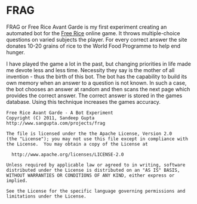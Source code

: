 FRAG
====

FRAG or Free Rice Avant Garde is my first experiment creating an automated bot for the [Free Rice](http://freerice.com) online game. It throws multiple-choice questions on varied subjects the player.  For every correct answer the site donates 10-20 grains of rice to the World Food Programme to help end hunger.

I have played the game a lot in the past, but changing priorities in life made me devote less and less time. Necessity they say is the mother of all invention - thus the birth of this bot. The bot has the capability to build its own memory when an answer to a question is not known. In such a case, the bot chooses an answer at random and then scans the next page which provides the correct answer. The correct answer is stored in the games database. Using this technique increases the games accuracy.

    Free Rice Avant Garde - A Bot Experiment
    Copyright (C) 2011, Sandeep Gupta
    http://www.sangupta.com/projects/frag
    
    The file is licensed under the the Apache License, Version 2.0
    (the "License"); you may not use this file except in compliance with
    the License.  You may obtain a copy of the License at
    
      http://www.apache.org/licenses/LICENSE-2.0
    
    Unless required by applicable law or agreed to in writing, software
    distributed under the License is distributed on an "AS IS" BASIS,
    WITHOUT WARRANTIES OR CONDITIONS OF ANY KIND, either express or implied.
    
    See the License for the specific language governing permissions and
    limitations under the License.
